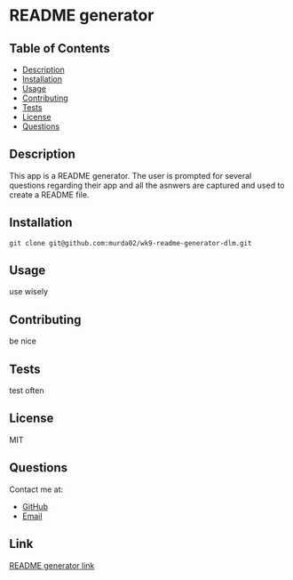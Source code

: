 # README generator

## Table of Contents

* [Description](#description)
* [Installation](#installation)
* [Usage](#usage)
* [Contributing](#contributing)
* [Tests](#test)
* [License](#license)
* [Questions](#question)

## Description

This app is a README generator. The user is prompted for several questions regarding their app and all the asnwers are captured and used to create a README file.

## Installation
```
git clone git@github.com:murda02/wk9-readme-generator-dlm.git
```
## Usage

use wisely

## Contributing

be nice

## Tests

test often

## License

MIT

## Questions
Contact me at:
* [GitHub](https://github.com/murda02)
* [Email](mailto:davelmurphy@zoho.com)

## Link

[README generator link](https://github.com/murda02/wk9-readme-generator-dlm)
